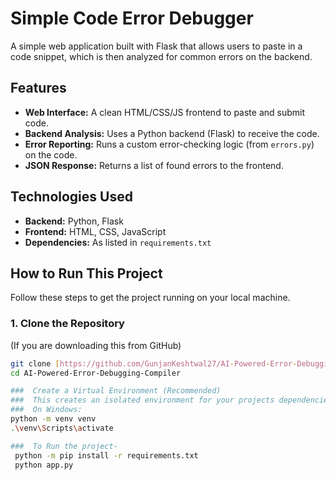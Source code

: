 #  Simple Code Error Debugger

A simple web application built with Flask that allows users to paste in a code snippet, which is then analyzed for common errors on the backend.

##  Features

* **Web Interface:** A clean HTML/CSS/JS frontend to paste and submit code.
* **Backend Analysis:** Uses a Python backend (Flask) to receive the code.
* **Error Reporting:** Runs a custom error-checking logic (from `errors.py`) on the code.
* **JSON Response:** Returns a list of found errors to the frontend.

##  Technologies Used

* **Backend:** Python, Flask
* **Frontend:** HTML, CSS, JavaScript
* **Dependencies:** As listed in `requirements.txt`


##  How to Run This Project

Follow these steps to get the project running on your local machine.

### 1. Clone the Repository

(If you are downloading this from GitHub)
```bash
git clone [https://github.com/GunjanKeshtwal27/AI-Powered-Error-Debugging-Compiler.git](https://github.com/GunjanKeshtwal27/AI-Powered-Error-Debugging-Compiler.git)
cd AI-Powered-Error-Debugging-Compiler

###  Create a Virtual Environment (Recommended)
###  This creates an isolated environment for your projects dependencies.
###  On Windows:
python -m venv venv
.\venv\Scripts\activate

###  To Run the project-
 python -m pip install -r requirements.txt
 python app.py






